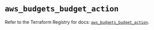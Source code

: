 # `aws_budgets_budget_action`

Refer to the Terraform Registry for docs: [`aws_budgets_budget_action`](https://registry.terraform.io/providers/hashicorp/aws/5.56.0/docs/resources/budgets_budget_action).
